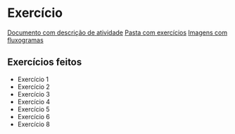 # Exercício
[Documento com descrição de atividade](tarefa2-estrutura-repeticao.docx)
[Pasta com exercícios](exercicios)
[Imagens com fluxogramas](imagens)

## Exercícios feitos
* Exercício 1
* Exercício 2
* Exercício 3
* Exercício 4
* Exercício 5
* Exercício 6
* Exercício 8